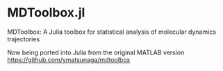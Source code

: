 # MDToolbox.jl
MDToolbox: A Julia toolbox for statistical analysis of molecular dynamics trajectories

Now being ported into Julia from the original MATLAB version https://github.com/ymatsunaga/mdtoolbox
